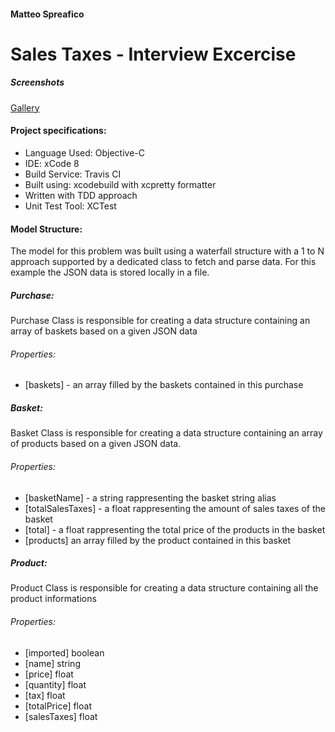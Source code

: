 #### Matteo Spreafico
# Sales Taxes - Interview Excercise
##### Screenshots
[Gallery](https://postimg.org/gallery/1b9h2ac78/)

#### Project specifications:
- Language Used: Objective-C
- IDE: xCode 8
- Build Service: Travis CI
- Built using: xcodebuild with xcpretty formatter
- Written with TDD approach
- Unit Test Tool: XCTest


#### Model Structure:
The model for this problem was built using a waterfall structure with a 1 to N approach supported by a dedicated class to fetch and parse data. For this example the JSON data is stored locally in a file.

##### Purchase:
Purchase Class is responsible for creating a data structure containing an array of baskets based on a given JSON data
###### Properties:
* [baskets] -  an array filled by the baskets contained in this purchase

##### Basket:
Basket Class is responsible for creating a data structure containing an array of products based on a given JSON data.

###### Properties:
* [basketName] - a string rappresenting the basket string alias
* [totalSalesTaxes] - a float rappresenting the amount of sales taxes of the basket
* [total] - a float rappresenting the total price of the products in the basket
* [products] an array filled by the product contained in this basket


##### Product:
Product Class is responsible for creating a data structure containing all the product informations

###### Properties:
* [imported] boolean
* [name] string
* [price] float
* [quantity] float
* [tax] float
* [totalPrice] float
* [salesTaxes] float

